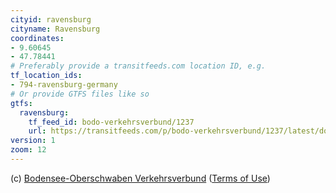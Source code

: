 ```yaml
---
cityid: ravensburg
cityname: Ravensburg
coordinates:
- 9.60645
- 47.78441
# Preferably provide a transitfeeds.com location ID, e.g.
tf_location_ids:
- 794-ravensburg-germany
# Or provide GTFS files like so
gtfs:
  ravensburg:
    tf_feed_id: bodo-verkehrsverbund/1237
    url: https://transitfeeds.com/p/bodo-verkehrsverbund/1237/latest/download
version: 1
zoom: 12
---
```


(c) [Bodensee-Oberschwaben Verkehrsverbund](https://www.bodo.de)
([Terms of Use](https://www.nvbw.de/aufgaben/digitale-mobilitaet/lizenz/))